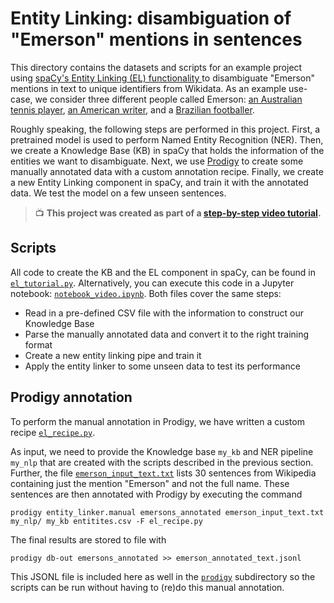# Entity Linking: disambiguation of "Emerson" mentions in sentences

This directory contains the datasets and scripts for an example project using
[spaCy's Entity Linking (EL) functionality ](https://spacy.io/usage/linguistic-features#entity-linking)
to disambiguate "Emerson" mentions in text to unique identifiers from Wikidata. As an example use-case, we consider
three different people called Emerson: [an Australian tennis player](https://www.wikidata.org/wiki/Q312545),
[an American writer](https://www.wikidata.org/wiki/Q48226), and a
[Brazilian footballer](https://www.wikidata.org/wiki/Q215952).

Roughly speaking, the following steps are performed in this project.
First, a pretrained model is used to perform Named Entity Recognition (NER).
Then, we create a Knowledge Base (KB) in spaCy that holds the information of the entities we want to disambiguate.
Next, we use [Prodigy](https://prodi.gy) to create some manually
annotated data with a custom annotation recipe. Finally, we create a new Entity Linking component in spaCy,
and train it with the annotated data. We test the model on a few unseen sentences.

> 📺 **This project was created as part of a [step-by-step video tutorial](https://www.youtube.com/watch?v=8u57WSXVpmw).**

## Scripts

All code to create the KB and the EL component in spaCy, can be found in [`el_tutorial.py`](scripts/el_tutorial.py).
Alternatively, you can execute this code in a Jupyter notebook: [`notebook_video.ipynb`](scripts/notebook_video.ipynb).
Both files cover the same steps:
 * Read in a pre-defined CSV file with the information to construct our Knowledge Base
 * Parse the manually annotated data and convert it to the right training format
 * Create a new entity linking pipe and train it
 * Apply the entity linker to some unseen data to test its performance

## Prodigy annotation

To perform the manual annotation in Prodigy, we have written a custom recipe [`el_recipe.py`](scripts/el_recipe.py).

As input, we need to provide the Knowledge base `my_kb` and NER pipeline `my_nlp` that are created
with the scripts described in the previous section. Further, the file
[`emerson_input_text.txt`](prodigy/emerson_input_text) lists 30 sentences from Wikipedia containing just
the mention "Emerson" and not the full name. These sentences are then annotated with Prodigy by executing the command
```
prodigy entity_linker.manual emersons_annotated emerson_input_text.txt my_nlp/ my_kb entitites.csv -F el_recipe.py
```
The final results are stored to file with
```
prodigy db-out emersons_annotated >> emerson_annotated_text.jsonl
```
This JSONL file is included here as well in the [`prodigy`](prodigy) subdirectory so the scripts can be run without
having to (re)do this manual annotation.
